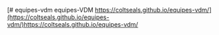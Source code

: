 [# equipes-vdm
equipes-VDM
https://coltseals.github.io/equipes-vdm/](https://coltseals.github.io/equipes-vdm/)https://coltseals.github.io/equipes-vdm/
